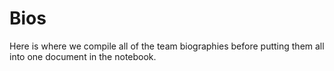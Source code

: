# Bios

Here is where we compile all of the team biographies before putting them all into one document in the notebook.
